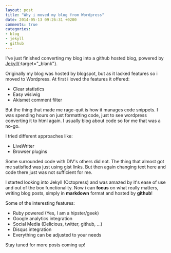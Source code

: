 ```yaml
---
layout: post
title: "Why i moved my blog from Wordpress"
date: 2014-05-13 09:26:31 +0200
comments: true
categories:
- blog
- jekyll
- github
---
```

I've just finished converting my blog into a github hosted blog, powered by [Jekyll](http://jekyllrb.com/){:target="_blank"}.

Originally my blog was hosted by blogspot, but as it lacked features so i moved to Wordpress. At first i loved the features it offered:

- Clear statistics
- Easy wisiwig
- Akismet comment filter

But the thing that made me rage-quit is how it manages code snippets. I was spending hours on just formatting code, just to see wordpress converting it to html again.  I usually blog about code so for me that was a no-go.

I tried different approaches like:

- LiveWriter
- Browser plugins

Some surrounded code with DIV's others did not. The thing that almost got me satisfied was just using gist links. But then again changing text here and code there just was not sufficient for me.

I started looking into Jekyll (Octopress) and was amazed by it's ease of use and out of the box functionality. Now i can **focus** on what really matters, writing blog posts, simply in **markdown** format and hosted by **github**!

Some of the interesting features:

- Ruby powered (Yes, I am a hipster/geek)
- Google analytics integration
- Social Media (Delicious, twitter, github, ...)
- Disqus integration
- Everything can be adjusted to your needs

Stay tuned for more posts coming up!